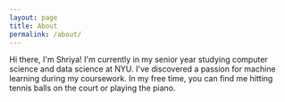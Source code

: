 ```yaml
---
layout: page
title: About
permalink: /about/
---
```


Hi there, I'm Shriya! I'm currently in my senior year studying computer science and data science at NYU. I've discovered a passion for machine learning during my coursework. In my free time, you can find me hitting tennis balls on the court or playing the piano.